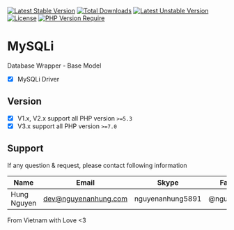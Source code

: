 [![Latest Stable Version](http://poser.pugx.org/nguyenanhung/mysqli/v)](https://packagist.org/packages/nguyenanhung/mysqli) [![Total Downloads](http://poser.pugx.org/nguyenanhung/mysqli/downloads)](https://packagist.org/packages/nguyenanhung/mysqli) [![Latest Unstable Version](http://poser.pugx.org/nguyenanhung/mysqli/v/unstable)](https://packagist.org/packages/nguyenanhung/mysqli) [![License](http://poser.pugx.org/nguyenanhung/mysqli/license)](https://packagist.org/packages/nguyenanhung/mysqli) [![PHP Version Require](http://poser.pugx.org/nguyenanhung/mysqli/require/php)](https://packagist.org/packages/nguyenanhung/mysqli)

# MySQLi

Database Wrapper - Base Model

- [x] MySQLi Driver

## Version

- [x] V1.x, V2.x support all PHP version `>=5.3`
- [x] V3.x support all PHP version `>=7.0`

## Support

If any question & request, please contact following information

| Name        | Email                | Skype            | Facebook      |
|-------------|----------------------|------------------|---------------|
| Hung Nguyen | dev@nguyenanhung.com | nguyenanhung5891 | @nguyenanhung |

From Vietnam with Love <3

